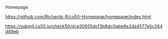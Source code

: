 Homepage

https://github.com/Richards-R/cs50-Homepage/homepage/index.html

https://submit.cs50.io/check50/dce30655dcf3b8dc0ebe8e2da4577a5c264d49eb
